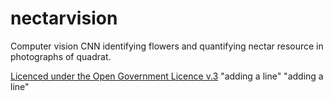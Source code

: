 # nectarvision
Computer vision CNN identifying flowers and quantifying nectar resource in photographs of quadrat.  

[Licenced under the Open Government Licence v.3](../master/LICENCE.md)
"adding a line" 
"adding a line" 
